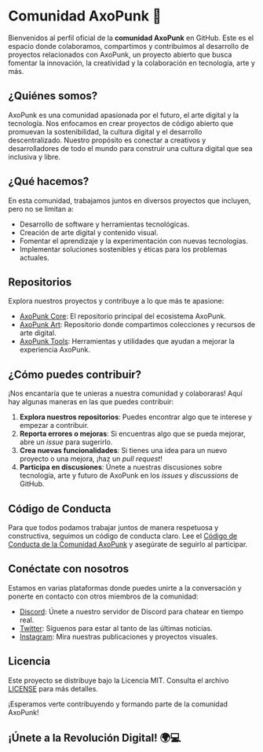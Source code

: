 # Comunidad AxoPunk 🚀

Bienvenidos al perfil oficial de la **comunidad AxoPunk** en GitHub. Este es el espacio donde colaboramos, compartimos y contribuimos al desarrollo de proyectos relacionados con AxoPunk, un proyecto abierto que busca fomentar la innovación, la creatividad y la colaboración en tecnología, arte y más.

## ¿Quiénes somos?

AxoPunk es una comunidad apasionada por el futuro, el arte digital y la tecnología. Nos enfocamos en crear proyectos de código abierto que promuevan la sostenibilidad, la cultura digital y el desarrollo descentralizado. Nuestro propósito es conectar a creativos y desarrolladores de todo el mundo para construir una cultura digital que sea inclusiva y libre.

## ¿Qué hacemos?

En esta comunidad, trabajamos juntos en diversos proyectos que incluyen, pero no se limitan a:

- Desarrollo de software y herramientas tecnológicas.
- Creación de arte digital y contenido visual.
- Fomentar el aprendizaje y la experimentación con nuevas tecnologías.
- Implementar soluciones sostenibles y éticas para los problemas actuales.

## Repositorios

Explora nuestros proyectos y contribuye a lo que más te apasione:

- [AxoPunk Core](https://github.com/axopunk/axopunk-core): El repositorio principal del ecosistema AxoPunk.
- [AxoPunk Art](https://github.com/axopunk/axopunk-art): Repositorio donde compartimos colecciones y recursos de arte digital.
- [AxoPunk Tools](https://github.com/axopunk/axopunk-tools): Herramientas y utilidades que ayudan a mejorar la experiencia AxoPunk.

## ¿Cómo puedes contribuir?

¡Nos encantaría que te unieras a nuestra comunidad y colaboraras! Aquí hay algunas maneras en las que puedes contribuir:

1. **Explora nuestros repositorios**: Puedes encontrar algo que te interese y empezar a contribuir.
2. **Reporta errores o mejoras**: Si encuentras algo que se pueda mejorar, abre un _issue_ para sugerirlo.
3. **Crea nuevas funcionalidades**: Si tienes una idea para un nuevo proyecto o una mejora, ¡haz un _pull request_!
4. **Participa en discusiones**: Únete a nuestras discusiones sobre tecnología, arte y futuro de AxoPunk en los _issues_ y _discussions_ de GitHub.

## Código de Conducta

Para que todos podamos trabajar juntos de manera respetuosa y constructiva, seguimos un código de conducta claro. Lee el [Código de Conducta de la Comunidad AxoPunk](https://github.com/axopunk/axopunk/blob/main/CODE_OF_CONDUCT.md) y asegúrate de seguirlo al participar.

## Conéctate con nosotros

Estamos en varias plataformas donde puedes unirte a la conversación y ponerte en contacto con otros miembros de la comunidad:

- [Discord](https://discord.gg/axopunk): Únete a nuestro servidor de Discord para chatear en tiempo real.
- [Twitter](https://twitter.com/axopunk): Síguenos para estar al tanto de las últimas noticias.
- [Instagram](https://instagram.com/axopunk): Mira nuestras publicaciones y proyectos visuales.
  
## Licencia

Este proyecto se distribuye bajo la Licencia MIT. Consulta el archivo [LICENSE](https://github.com/axopunk/axopunk/LICENSE) para más detalles.

¡Esperamos verte contribuyendo y formando parte de la comunidad AxoPunk!

## ¡Únete a la Revolución Digital! 🌍💻
